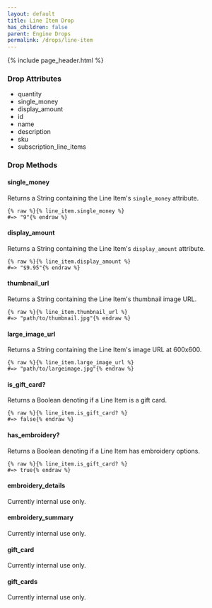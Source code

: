 ```yaml
---
layout: default
title: Line Item Drop
has_children: false
parent: Engine Drops
permalink: /drops/line-item
---
```


{% include page_header.html %}

### Drop Attributes

- quantity
- single_money
- display_amount
- id
- name
- description
- sku
- subscription_line_items

### Drop Methods

#### single_money

Returns a String containing the Line Item's `single_money` attribute.

```liquid
{% raw %}{% line_item.single_money %}
#=> "9"{% endraw %}
```

#### display_amount

Returns a String containing the Line Item's `display_amount` attribute.

```liquid
{% raw %}{% line_item.display_amount %}
#=> "$9.95"{% endraw %}
```

#### thumbnail_url

Returns a String containing the Line Item's thumbnail image URL.

```liquid
{% raw %}{% line_item.thumbnail_url %}
#=> "path/to/thumbnail.jpg"{% endraw %}
```

#### large_image_url

Returns a String containing the Line Item's image URL at 600x600.

```liquid
{% raw %}{% line_item.large_image_url %}
#=> "path/to/largeimage.jpg"{% endraw %}
```

#### is_gift_card?

Returns a Boolean denoting if a Line Item is a gift card.

```liquid
{% raw %}{% line_item.is_gift_card? %}
#=> false{% endraw %}
```

#### has_embroidery?

Returns a Boolean denoting if a Line Item has embroidery options.

```liquid
{% raw %}{% line_item.is_gift_card? %}
#=> true{% endraw %}
```

#### embroidery_details

Currently internal use only.

#### embroidery_summary

Currently internal use only.

#### gift_card

Currently internal use only.

#### gift_cards

Currently internal use only.